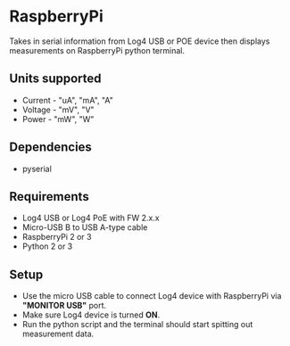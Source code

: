# RaspberryPi

Takes in serial information from Log4 USB or POE device then
displays measurements on RaspberryPi python terminal.

## Units supported

* Current - "uA", "mA", "A"
* Voltage - "mV", "V"
* Power - "mW", "W"

## Dependencies

* pyserial

## Requirements

* Log4 USB or Log4 PoE with FW 2.x.x
* Micro-USB B to USB A-type cable
* RaspberryPi 2 or 3
* Python 2 or 3

## Setup

* Use the micro USB cable to connect Log4 device with RaspberryPi via __"MONITOR USB"__ port. 
* Make sure Log4 device is turned __ON__.
* Run the python script and the terminal should start spitting out measurement data.